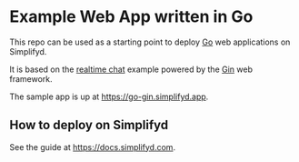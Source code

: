 # Example Web App written in Go

This repo can be used as a starting point to deploy [Go](https://golang.org/) web applications on Simplifyd.

It is based on the [realtime chat](https://github.com/gin-gonic/examples/tree/master/realtime-advanced) example powered by the [Gin](https://github.com/gin-gonic/gin) web framework.

The sample app is up at https://go-gin.simplifyd.app.

## How to deploy on Simplifyd

See the guide at https://docs.simplifyd.com.
